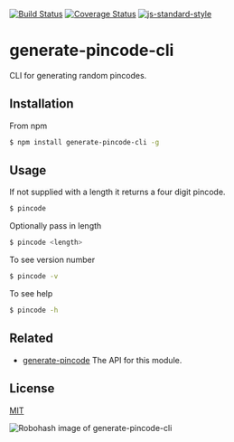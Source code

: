 [![Build Status](https://travis-ci.org/zrrrzzt/generate-pincode-cli.svg?branch=master)](https://travis-ci.org/zrrrzzt/generate-pincode-cli)
[![Coverage Status](https://coveralls.io/repos/zrrrzzt/generate-pincode-cli/badge.svg?branch=master&service=github)](https://coveralls.io/github/zrrrzzt/generate-pincode-cli?branch=master)
[![js-standard-style](https://img.shields.io/badge/code%20style-standard-brightgreen.svg?style=flat)](https://github.com/feross/standard)

# generate-pincode-cli

CLI for generating random pincodes.

## Installation

From npm

```sh
$ npm install generate-pincode-cli -g
```

## Usage

If not supplied with a length it returns a four digit pincode.

```sh
$ pincode
```

Optionally pass in length

```sh
$ pincode <length>
```

To see version number

```sh
$ pincode -v
```

To see help

```sh
$ pincode -h
```

## Related

- [generate-pincode](https://github.com/zrrrzzt/generate-pincode) The API for this module.


## License

[MIT](LICENSE)

![Robohash image of generate-pincode-cli](https://robots.kebabstudios.party/generate-pincode-cli.png "Robohash image of generate-pincode-cli")
